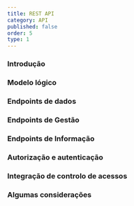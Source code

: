 ```yaml
---
title: REST API
category: API
published: false
order: 5
type: 1
---
```


### Introdução

### Modelo lógico

### Endpoints de dados

### Endpoints de Gestão

### Endpoints de Informação

### Autorização e autenticação

### Integração de controlo de acessos

### Algumas considerações
